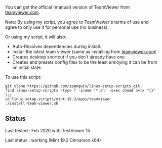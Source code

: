 
You can get the official (manual) version of TeamViewer from [teamviewer.com](https://www.teamviewer.com/en-us/download/linux/).

Note: By using my script, you agree to TeamViewer's terms of use and agree to only use it for personal use (no business).

Or using my script, it will also:

* Auto-Resolves dependencies during install.
* Install the latest team viewer (same as installing from [teamviewer.com](https://www.teamviewer.com/en-us/download/linux/))
* Creates desktop shortcut if you don't already have one
* Creates and presets config files to be the least annoying it can be from an initial state.

To use this script:

```
git clone https://github.com/zpangwin/linux-setup-scripts.git;
find linux-setup-scripts -type f -iname '*.sh' -exec chmod a+rx "{}" \;;
cd linux-setup-scripts/mint-19.3/apps/teamviewer
./install-team-viewer.sh
```

## Status

Last tested : Feb 2020 with TestViewer 15

Last status : working (Mint 19.3 Cinnamon x64)

